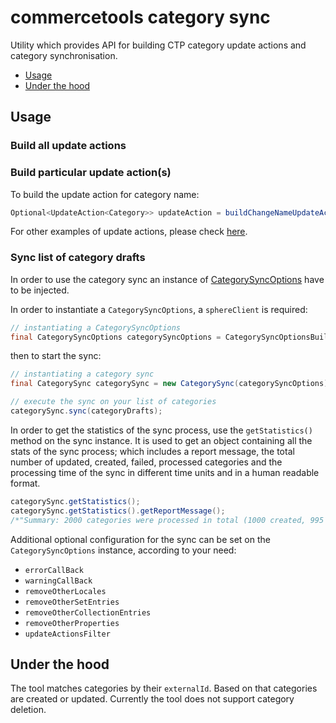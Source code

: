 # commercetools category sync

Utility which provides API for building CTP category update actions and category synchronisation.

- [Usage](#usage)
- [Under the hood](#under-the-hood)

## Usage

### Build all update actions

<!-- TODO: A code snippet will be added once #14 is resolved -->

### Build particular update action(s)

To build the update action for category name:
````java
Optional<UpdateAction<Category>> updateAction = buildChangeNameUpdateAction(oldCategory, categoryDraft);
````
For other examples of update actions, please check [here](). <!-- TODO: Add link to Integration tests.-->

### Sync list of category drafts

In order to use the category sync an instance of
[CategorySyncOptions](https://github.com/commercetools/commercetools-sync-java/blob/master/src/main/java/com/commercetools/sync/categories/CategorySyncOptions.java) have to be injected.

In order to instantiate a `CategorySyncOptions`, a `sphereClient` is required:
````java
// instantiating a CategorySyncOptions
final CategorySyncOptions categorySyncOptions = CategorySyncOptionsBuilder.of(sphereClient).build();
````

then to start the sync:
````java
// instantiating a category sync
final CategorySync categorySync = new CategorySync(categorySyncOptions);

// execute the sync on your list of categories
categorySync.sync(categoryDrafts);
````
In order to get the statistics of the sync process, use the `getStatistics()` method on the sync instance. It is used 
to get an object containing all the stats of the sync process; which includes a report message, the total number of updated, created, 
failed, processed categories and the processing time of the sync in different time units and in a
human readable format.
````java
categorySync.getStatistics();
categorySync.getStatistics().getReportMessage(); 
/*"Summary: 2000 categories were processed in total (1000 created, 995 updated and 5 categories failed to sync)."*/
````

Additional optional configuration for the sync can be set on the `CategorySyncOptions` instance, according to your 
need:
- `errorCallBack`
- `warningCallBack`
- `removeOtherLocales`
- `removeOtherSetEntries`
- `removeOtherCollectionEntries`
- `removeOtherProperties`
- `updateActionsFilter`

## Under the hood

The tool matches categories by their `externalId`. Based on that categories are created or 
updated. Currently the tool does not support category deletion.